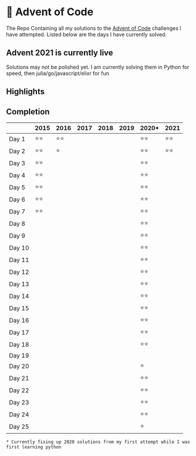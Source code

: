 # :christmas_tree: Advent of Code

The Repo Containing all my solutions to the [Advent of Code](https://adventofcode.com/) challenges I have attempted.
Listed below are the days I have currently solved.

## Advent 2021 is currently live

Solutions may not be polished yet.
I am currently solving them in Python for speed, then julia/go/javascript/elixr for fun

## Highlights

## Completion

|        |    2015    |    2016    |    2017    |    2018    |    2019    |    2020*   |    2021    |
| ------ |    ----    |    ----    |    ----    |    ----    |    ----    |    ----    |    ----    |
| Day 1  |:star::star:|:star::star:|            |            |            |:star::star:|:star::star:|
| Day 2  |:star::star:|:star:      |            |            |            |:star::star:|:star::star:|
| Day 3  |:star::star:|            |            |            |            |:star::star:|            |
| Day 4  |:star::star:|            |            |            |            |:star::star:|            |
| Day 5  |:star::star:|            |            |            |            |:star::star:|            |
| Day 6  |:star::star:|            |            |            |            |:star::star:|            |
| Day 7  |:star::star:|            |            |            |            |:star::star:|            |
| Day 8  |            |            |            |            |            |:star::star:|            |
| Day 9  |            |            |            |            |            |:star::star:|            |
| Day 10 |            |            |            |            |            |:star::star:|            |
| Day 11 |            |            |            |            |            |:star::star:|            |
| Day 12 |            |            |            |            |            |:star::star:|            |
| Day 13 |            |            |            |            |            |:star::star:|            |
| Day 14 |            |            |            |            |            |:star::star:|            |
| Day 15 |            |            |            |            |            |:star::star:|            |
| Day 16 |            |            |            |            |            |:star::star:|            |
| Day 17 |            |            |            |            |            |:star::star:|            |
| Day 18 |            |            |            |            |            |:star::star:|            |
| Day 19 |            |            |            |            |            |            |            |
| Day 20 |            |            |            |            |            |:star:      |            |
| Day 21 |            |            |            |            |            |:star::star:|            |
| Day 22 |            |            |            |            |            |:star::star:|            |
| Day 23 |            |            |            |            |            |:star::star:|            |
| Day 24 |            |            |            |            |            |:star::star:|            |
| Day 25 |            |            |            |            |            |:star:      |            |

    * Currently fixing up 2020 solutions from my first attempt while I was first learning python
